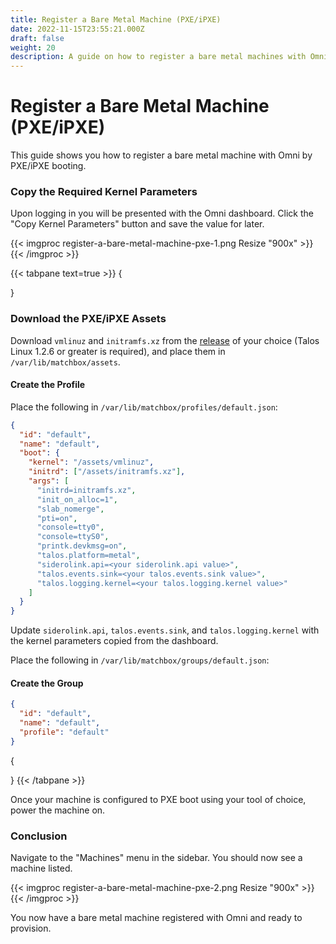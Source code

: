 ```yaml
---
title: Register a Bare Metal Machine (PXE/iPXE)
date: 2022-11-15T23:55:21.000Z
draft: false
weight: 20
description: A guide on how to register a bare metal machines with Omni using PXE/iPXE.
---
```


# Register a Bare Metal Machine (PXE/iPXE)

This guide shows you how to register a bare metal machine with Omni by PXE/iPXE booting.

### Copy the Required Kernel Parameters

Upon logging in you will be presented with the Omni dashboard. Click the "Copy Kernel Parameters" button and save the value for later.

\{{< imgproc register-a-bare-metal-machine-pxe-1.png Resize "900x" >\}} \{{< /imgproc >\}}

\{{< tabpane text=true >\}} {



}

### Download the PXE/iPXE Assets

Download `vmlinuz` and `initramfs.xz` from the [release](https://github.com/siderolabs/talos/releases) of your choice (Talos Linux 1.2.6 or greater is required), and place them in `/var/lib/matchbox/assets`.

#### Create the Profile

Place the following in `/var/lib/matchbox/profiles/default.json`:

```json
{
  "id": "default",
  "name": "default",
  "boot": {
    "kernel": "/assets/vmlinuz",
    "initrd": ["/assets/initramfs.xz"],
    "args": [
      "initrd=initramfs.xz",
      "init_on_alloc=1",
      "slab_nomerge",
      "pti=on",
      "console=tty0",
      "console=ttyS0",
      "printk.devkmsg=on",
      "talos.platform=metal",
      "siderolink.api=<your siderolink.api value>",
      "talos.events.sink=<your talos.events.sink value>",
      "talos.logging.kernel=<your talos.logging.kernel value>"
    ]
  }
}
```

Update `siderolink.api`, `talos.events.sink`, and `talos.logging.kernel` with the kernel parameters copied from the dashboard.

Place the following in `/var/lib/matchbox/groups/default.json`:

#### Create the Group

```json
{
  "id": "default",
  "name": "default",
  "profile": "default"
}
```

{

} \{{< /tabpane >\}}

Once your machine is configured to PXE boot using your tool of choice, power the machine on.

### Conclusion

Navigate to the "Machines" menu in the sidebar. You should now see a machine listed.

\{{< imgproc register-a-bare-metal-machine-pxe-2.png Resize "900x" >\}} \{{< /imgproc >\}}

You now have a bare metal machine registered with Omni and ready to provision.
